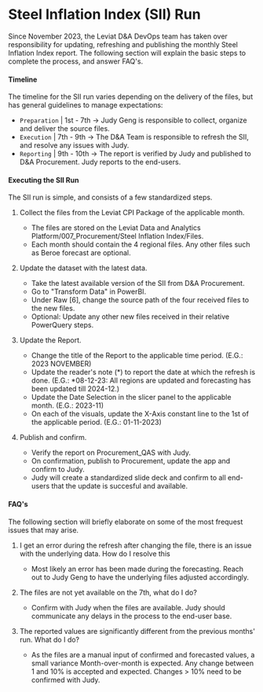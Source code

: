 # Steel Inflation Index (SII) Run
Since November 2023, the Leviat D&A DevOps team has taken over responsibility for updating, refreshing and publishing the monthly Steel Inflation Index report. The following section will explain the basic steps to complete the process, and answer FAQ's.

#### Timeline
The timeline for the SII run varies depending on the delivery of the files, but has general guidelines to manage expectations:
- `Preparation` | 1st - 7th  -> Judy Geng is responsible to collect, organize and deliver the source files.
- `Execution`   | 7th - 9th  -> The D&A Team is responsible to refresh the SII, and resolve any issues with Judy.
- `Reporting`   | 9th - 10th -> The report is verified by Judy and published to D&A Procurement. Judy reports to the end-users.

#### Executing the SII Run
The SII run is simple, and consists of a few standardized steps.
1. Collect the files from the Leviat CPI Package of the applicable month. 
    - The files are stored on the Leviat Data and Analytics Platform/007_Procurement/Steel Inflation Index/Files.
    - Each month should contain the 4 regional files. Any other files such as Beroe forecast are optional.

2. Update the dataset with the latest data.
    - Take the latest available version of the SII from D&A Procurement.
    - Go to "Transform Data" in PowerBI.
    - Under Raw [6], change the source path of the four received files to the new files.
    - Optional: Update any other new files received in their relative PowerQuery steps.

3. Update the Report.
    - Change the title of the Report to the applicable time period. (E.G.: 2023 NOVEMBER)
    - Update the reader's note (*) to report the date at which the refresh is done. (E.G.: *08-12-23: All regions are updated and forecasting has been updated till 2024-12.)
    - Update the Date Selection in the slicer panel to the applicable month. (E.G.: 2023-11)
    - On each of the visuals, update the X-Axis constant line to the 1st of the applicable period. (E.G.: 01-11-2023)

4. Publish and confirm.
    - Verify the report on Procurement_QAS with Judy. 
    - On confirmation, publish to Procurement, update the app and  confirm to Judy. 
    - Judy will create a standardized slide deck and confirm to all end-users that the update is succesful and available.

#### FAQ's
The following section will briefly elaborate on some of the most frequest issues that may arise.

1. I get an error during the refresh after changing the file, there is an issue with the underlying data. How do I resolve this
    - Most likely an error has been made during the forecasting. Reach out to Judy Geng to have the underlying files adjusted accordingly.

2. The files are not yet available on the 7th, what do I do?
    - Confirm with Judy when the files are available. Judy should communicate any delays in the process to the end-user base.

3. The reported values are significantly different from the previous months' run. What do I do?
    - As the files are a manual input of confirmed and forecasted values, a small variance Month-over-month is expected. Any change between 1 and 10% is accepted and expected. Changes > 10% need to be confirmed with Judy. 